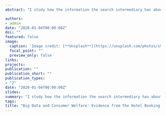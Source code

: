 ```yaml
---
abstract: "I study how the information the search intermediary has about consumer preferences impacts the market. Consumers search costly among products of different sellers relying on the rankings order provided by the intermediary based on their preferences. Knowing personal consumer preference, the intermediary provides personalized rankings order to consumers, which is more accurate than the common to all consumers order rankings based on the aggregated preferences data only. Better product targeting affects consumer search and purchases, which, in turn, changes the seller pricing incentives. I consider these aspects by modeling both sides of the market under various ranking algorithms used by the intermediary. On the demand side, I develop a joint model of consumer costly search and purchase. On the supply side, I consider the sellers’ pricing competition. To estimate the demand and supply models, I utilize a rich dataset provided by Expedia, which includes consumer search and purchase data and information on the hotels and prices they charge. I found that if the intermediary uses data on consumers’ preferences to provide them personalized rankings of products, consumers, on average, experience a 3.1% ($4.2) utility decrease due to increased transaction prices and a .8% ($1.1) utility gain due to a reduction in search spendings."

authors:
- admin
date: "2020-01-04T00:00:00Z"
doi: ""
featured: false
image:
  caption: 'Image credit: [**Unsplash**](https://unsplash.com/photos/s9CC2SKySJM)'
  focal_point: ""
  preview_only: false
links:
projects:
publication: ""
publication_short: ""
publication_types:
- "2"
date: "2020-01-04T00:00:00Z"
slides:
summary: "I study how the information the search intermediary has about consumer preferences impacts the market. Consumers search costly among products of different sellers relying on the rankings order provided by the intermediary based on their preferences. Knowing personal consumer preference, the intermediary provides personalized rankings order to consumers, which is more accurate than the common to all consumers order rankings based on the aggregated preferences data only. Better product targeting affects consumer search and purchases, which, in turn, changes the seller pricing incentives. I consider these aspects by modeling both sides of the market under various ranking algorithms used by the intermediary. On the demand side, I develop a joint model of consumer costly search and purchase. On the supply side, I consider the sellers’ pricing competition. To estimate the demand and supply models, I utilize a rich dataset provided by Expedia, which includes consumer search and purchase data and information on the hotels and prices they charge. I found that if the intermediary uses data on consumers’ preferences to provide them personalized rankings of products, consumers, on average, experience a 3.1% ($4.2) utility decrease due to increased transaction prices and a .8% ($1.1) utility gain due to a reduction in search spendings."
tags:
title: "Big Data and Consumer Welfare: Evidence from the Hotel Booking Market (Job Market Paper)"
---
```

